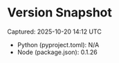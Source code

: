 # Version Snapshot

Captured: 2025-10-20 14:12 UTC

- Python (pyproject.toml): N/A
- Node (package.json):    0.1.26
